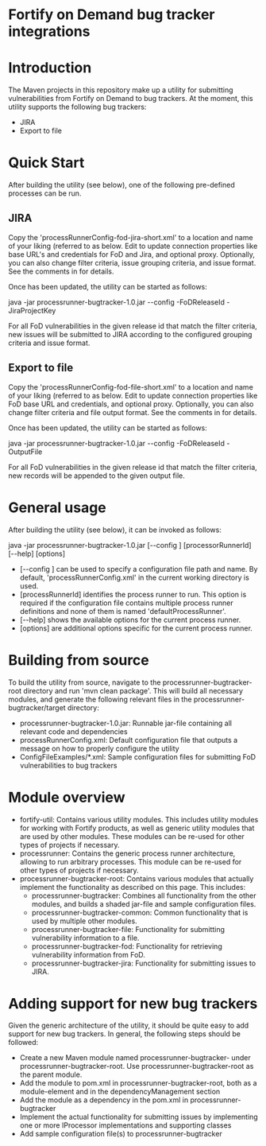 # Fortify on Demand bug tracker integrations

Introduction
====
The Maven projects in this repository make up a utility for submitting vulnerabilities from Fortify on Demand to bug trackers. At the moment, this utility supports the following bug trackers:
- JIRA
- Export to file

Quick Start
====
After building the utility (see below), one of the following pre-defined processes can be run.

JIRA
----
Copy the 'processRunnerConfig-fod-jira-short.xml' to a location and name of your liking (referred to as <configFile> below. Edit <configFile> to update connection properties like base URL's and credentials for FoD and Jira, and optional proxy. Optionally, you can also change filter criteria, issue grouping criteria, and issue format. See the comments in <configFile> for details. 

Once <configFile> has been updated, the utility can be started as follows:

  java -jar processrunner-bugtracker-1.0.jar --config <configFile> -FoDReleaseId <FoD release id> -JiraProjectKey <JIRA project key>
  
For all FoD vulnerabilities in the given release id that match the filter criteria, new issues will be submitted to JIRA according to the configured grouping criteria and issue format.

Export to file
----
Copy the 'processRunnerConfig-fod-file-short.xml' to a location and name of your liking (referred to as <configFile> below. Edit <configFile> to update connection properties like FoD base URL and credentials, and optional proxy. Optionally, you can also change filter criteria and file output format. See the comments in <configFile> for details. 

Once <configFile> has been updated, the utility can be started as follows:

  java -jar processrunner-bugtracker-1.0.jar --config <configFile> -FoDReleaseId <FoD release id> -OutputFile <output file>
  
For all FoD vulnerabilities in the given release id that match the filter criteria, new records will be appended to the given output file.


General usage
====
After building the utility (see below), it can be invoked as follows:

  java -jar processrunner-bugtracker-1.0.jar [--config <configFile>] [processorRunnerId] [--help] [options]

  - [--config <configFile>] can be used to specify a configuration file path and name. By default, 'processRunnerConfig.xml' in the current working directory is used.
  - [processRunnerId] identifies the process runner to run. This option is required if the configuration file contains multiple process runner definitions and none of them is named 'defaultProcessRunner'.
  - [--help] shows the available options for the current process runner.
  - [options] are additional options specific for the current process runner.


Building from source
====
To build the utility from source, navigate to the processrunner-bugtracker-root directory and run 'mvn clean package'. This will build all necessary modules, and generate the following relevant files in the processrunner-bugtracker/target directory:
- processrunner-bugtracker-1.0.jar: Runnable jar-file containing all relevant code and dependencies
- processRunnerConfig.xml: Default configuration file that outputs a message on how to properly configure the utility
- ConfigFileExamples/*.xml: Sample configuration files for submitting FoD vulnerabilities to bug trackers

Module overview
====
- fortify-util: Contains various utility modules. This includes utility modules for working with Fortify products, as well as generic utility modules that are used by other modules. These modules can be re-used for other types of projects if necessary.
- processrunner: Contains the generic process runner architecture, allowing to run arbitrary processes. This module can be re-used for other types of projects if necessary.
- processrunner-bugtracker-root: Contains various modules that actually implement the functionality as described on this page. This includes:
  - processrunner-bugtracker: Combines all functionality from the other modules, and builds a shaded jar-file and sample configuration files.
  - processrunner-bugtracker-common: Common functionality that is used by multiple other modules.
  - processrunner-bugtracker-file: Functionality for submitting vulnerability information to a file.
  - processrunner-bugtracker-fod: Functionality for retrieving vulnerability information from FoD.
  - processrunner-bugtracker-jira: Functionality for submitting issues to JIRA.

Adding support for new bug trackers
====
Given the generic architecture of the utility, it should be quite easy to add support for new bug trackers. In general, the following steps should be followed:
- Create a new Maven module named processrunner-bugtracker-<name> under processrunner-bugtracker-root. Use processrunner-bugtracker-root as the parent module.
- Add the module to pom.xml in processrunner-bugtracker-root, both as a module-element and in the dependencyManagement section
- Add the module as a dependency in the pom.xml in processrunner-bugtracker
- Implement the actual functionality for submitting issues by implementing one or more IProcessor implementations and supporting classes
- Add sample configuration file(s) to processrunner-bugtracker

